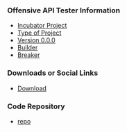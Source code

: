 ### Offensive API Tester Information

* [Incubator Project](https://owasp.org/OFFAT)
* [Type of Project](#)
* [Version 0.0.0](#)
* [Builder](#)
* [Breaker](#)

### Downloads or Social Links

* [Download](https://github.com/OWASP/OFFAT/releases)
<!-- * [Meetup](#) -->

### Code Repository

* [repo](https://github.com/OWASP/OFFAT)

<!-- ### Change Log -->

<!-- * [changes](#) -->
